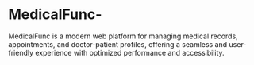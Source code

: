 # MedicalFunc-
MedicalFunc is a modern web platform for managing medical records, appointments, and doctor-patient profiles, offering a seamless and user-friendly experience with optimized performance and accessibility.
